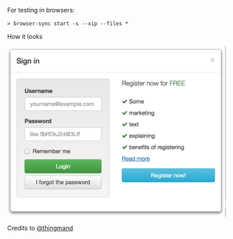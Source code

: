 For testing in browsers:
```
> browser-sync start -s --xip --files *
```

How it looks

![](https://raw.githubusercontent.com/alexkval/bt-modal-login-form/master/result.png)

Credits to [@thingmand](https://twitter.com/thingmand)
